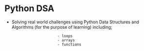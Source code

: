 # Python DSA 
* Solving real world challenges using Python Data Structures and Algorithms (for the purpose of learning) including;

                           - loops
                           - arrays
                           - functions
                           
